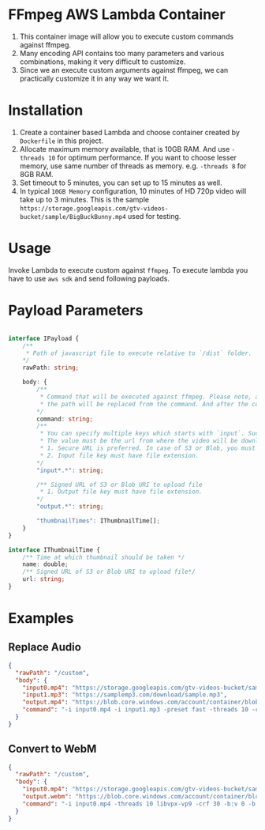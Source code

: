 # FFmpeg AWS Lambda Container

1. This container image will allow you to execute custom commands against ffmpeg.
2. Many encoding API contains too many parameters and various combinations, making it very difficult to customize.
3. Since we an execute custom arguments against ffmpeg, we can practically customize it in any way we want it.

# Installation

1. Create a container based Lambda and choose container created by `Dockerfile` in this project.
2. Allocate maximum memory available, that is 10GB RAM. And use `-threads 10` for optimum performance. If you want to choose lesser memory, use same number of threads as memory. e.g. `-threads 8` for 8GB RAM.
3. Set timeout to 5 minutes, you can set up to 15 minutes as well.
4. In typical `10GB Memory` configuration, 10 minutes of HD 720p video will take up to 3 minutes. This is the sample `https://storage.googleapis.com/gtv-videos-bucket/sample/BigBuckBunny.mp4` used for testing.

# Usage

Invoke Lambda to execute custom against `ffmpeg`. To execute lambda you have to use `aws sdk` and send following payloads.

# Payload Parameters
```typescript

interface IPayload {
    /**
     * Path of javascript file to execute relative to `/dist` folder.
    */
    rawPath: string;

    body: {
        /** 
         * Command that will be executed against ffmpeg. Please note, all `input*.*` keys specified in body will downloaded locally and
         * the path will be replaced from the command. And after the command is executed, output file will be uploaded to value of key `output.*`.
        */
        command: string;
        /**
         * You can specify multiple keys which starts with `input`. Such as `input0.mp4` or `input1.mp3`.
         * The value must be the url from where the video will be downloaded.
         * 1. Secure URL is preferred. In case of S3 or Blob, you must specify complete signed url.
         * 2. Input file key must have file extension.
        */
        "input*.*": string;

        /** Signed URL of S3 or Blob URI to upload file
         * 1. Output file key must have file extension.
        */
        "output.*": string;

        "thumbnailTimes": IThumbnailTime[];
    }
}

interface IThumbnailTime {
    /** Time at which thumbnail should be taken */
    name: double;
    /** Signed URL of S3 or Blob URI to upload file*/
    url: string;
}

```

# Examples

## Replace Audio

```json
{
  "rawPath": "/custom",
  "body": {
    "input0.mp4": "https://storage.googleapis.com/gtv-videos-bucket/sample/BigBuckBunny.mp4",
    "input1.mp3": "https://samplemp3.com/download/sample.mp3",
    "output.mp4": "https://blob.core.windows.com/account/container/blob.mp4?signing.....",
    "command": "-i input0.mp4 -i input1.mp3 -preset fast -threads 10 -codec:a aac -b:a 128k -codec:v libx264 -pix_fmt yuv420p -b:v 2500k -minrate 1500k -maxrate 4000k -bufsize 5000k -vf scale=-1:720 -movflags +faststart -map 0:v:0 -map 1:a:0 output.mp4"
  }
}
```

## Convert to WebM

```json
{
  "rawPath": "/custom",
  "body": {
    "input0.mp4": "https://storage.googleapis.com/gtv-videos-bucket/sample/BigBuckBunny.mp4",
    "output.webm": "https://blob.core.windows.com/account/container/blob.webm?signing.....",
    "command": "-i input0.mp4 -threads 10 libvpx-vp9 -crf 30 -b:v 0 -b:a 128k -c:a libopus output.webm"
  }
}
```
